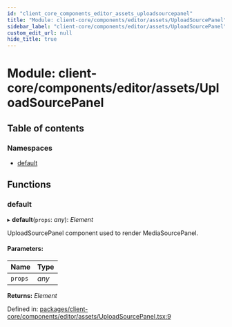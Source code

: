 ```yaml
---
id: "client_core_components_editor_assets_uploadsourcepanel"
title: "Module: client-core/components/editor/assets/UploadSourcePanel"
sidebar_label: "client-core/components/editor/assets/UploadSourcePanel"
custom_edit_url: null
hide_title: true
---
```


# Module: client-core/components/editor/assets/UploadSourcePanel

## Table of contents

### Namespaces

- [default](client_core_components_editor_assets_uploadsourcepanel.default.md)

## Functions

### default

▸ **default**(`props`: *any*): *Element*

UploadSourcePanel component used to render MediaSourcePanel.

#### Parameters:

Name | Type |
:------ | :------ |
`props` | *any* |

**Returns:** *Element*

Defined in: [packages/client-core/components/editor/assets/UploadSourcePanel.tsx:9](https://github.com/xr3ngine/xr3ngine/blob/5a0f83ed8/packages/client-core/components/editor/assets/UploadSourcePanel.tsx#L9)

